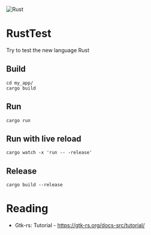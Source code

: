![Rust](https://github.com/anthony-bt/RustTest/workflows/Rust/badge.svg)

# RustTest
Try to test the new language Rust

## Build
```
cd my_app/
cargo build
```

## Run
```
cargo run
```

## Run with live reload
```
cargo watch -x 'run -- -release'
```

## Release
```
cargo build --release
```

# Reading
- Gtk-rs: Tutorial - https://gtk-rs.org/docs-src/tutorial/
